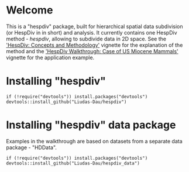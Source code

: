 # Welcome

This is a "hespdiv" package, built for hierarchical spatial data subdivision (or HespDiv in in short) and analysis. It currently contains one HespDiv method - *hespdiv*, allowing to subdivide data in 2D space. See the ['HespDiv: Concepts and Methodology'](master/inst/Introduction.Html) vignette for the explanation of the method and the ['HespDiv Walkthrough: Case of US Miocene Mammals'](master/inst/Walkthrough.Html) vignette for the application example.

# Installing "hespdiv"
```{r eval = FALSE}
if (!require("devtools")) install.packages("devtools")
devtools::install_github("Liudas-Dau/hespdiv")
```

# Installing "hespdiv" data package

Examples in the walkthrough are based on datasets from a separate data package - "HDData".

```{r eval = FALSE}
if (!require("devtools")) install.packages("devtools")
devtools::install_github("Liudas-Dau/hespdiv_data")
```
